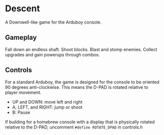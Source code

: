 # Descent
A Downwell-like game for the Arduboy console.

## Gameplay
Fall down an endless shaft. Shoot blocks. Blast and stomp enemies. Collect upgrades and gain powerups through combos.

## Controls
For a standard Arduboy, the game is designed for the console to be oriented 90 degrees anti-clockwise.
This means the D-PAD is rotated relative to player movement.
* UP and DOWN: move left and right
* A, LEFT, and RIGHT: jump or shoot
* B: Pause

If building for a homebrew console with a display that is physically rotated relative to the D-PAD, uncomment `#define ROTATE_DPAD` in controls.h


  
